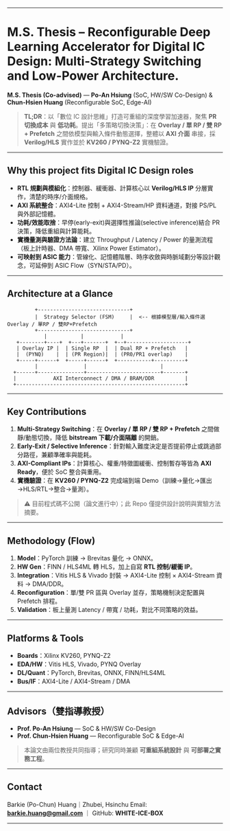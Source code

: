 
---

# M.S. Thesis – Reconfigurable Deep Learning Accelerator for Digital IC Design: Multi-Strategy Switching and Low-Power Architecture.

**M.S. Thesis (Co-advised)** — **Po-An Hsiung** (SoC, HW/SW Co-Design) & **Chun-Hsien Huang** (Reconfigurable SoC, Edge-AI)

> **TL;DR**：以「數位 IC 設計思維」打造可重組的深度學習加速器，聚焦 **PR 切換成本** 與 **低功耗**。提出「多策略切換決策」：在 **Overlay / 單 RP / 雙 RP + Prefetch** 之間依模型與輸入條件動態選擇，整體以 **AXI 介面** 串接，採 **Verilog/HLS** 實作並於 **KV260 / PYNQ-Z2** 實機驗證。

---

## Why this project fits Digital IC Design roles

* **RTL 規劃與模組化**：控制器、緩衝器、計算核心以 **Verilog/HLS IP** 分層實作，清楚的時序/介面規格。
* **AXI 系統整合**：AXI4-Lite 控制 + AXI4-Stream/HP 資料通道，對接 PS/PL 與外部記憶體。
* **功耗/效能取捨**：早停(early-exit)與選擇性推論(selective inference)結合 PR 決策，降低重組與計算能耗。
* **實機量測與驗證方法論**：建立 Throughput / Latency / Power 的量測流程（板上計時器、DMA 帶寬、Xilinx Power Estimator）。
* **可映射到 ASIC 能力**：管線化、記憶體階層、時序收斂與時脈域劃分等設計觀念，可延伸到 ASIC Flow（SYN/STA/PD）。

---

## Architecture at a Glance

```
         +------------------------------+
         |  Strategy Selector (FSM)     |  <-- 根據模型層/輸入條件選 Overlay / 單RP / 雙RP+Prefetch
         +------------------------------+
            |           |            |
   +--------+----+  +---+-------+  +--+--------------------+
   | Overlay IP |  | Single RP  |  | Dual RP + Prefetch   |
   |  (PYNQ)    |  | (PR Region)|  | (PR0/PR1 overlap)    |
   +-----+------+  +-----+------+  +-----------+----------+
         |               |                        |
  +------+---------------+------------------------+-------+
  |            AXI Interconnect / DMA / BRAM/DDR          |
  +-------------------------------------------------------+
```

---

## Key Contributions

1. **Multi-Strategy Switching**：在 **Overlay / 單 RP / 雙 RP + Prefetch** 之間做靜/動態切換，降低 **bitstream 下載/介面隔離** 的開銷。
2. **Early-Exit / Selective Inference**：針對輸入難度決定是否提前停止或跳過部分路徑，兼顧準確率與能耗。
3. **AXI-Compliant IPs**：計算核心、權重/特徵圖緩衝、控制暫存等皆為 **AXI Ready**，便於 SoC 整合與重用。
4. **實機驗證**：在 **KV260 / PYNQ-Z2** 完成端到端 Demo（訓練→量化→匯出→HLS/RTL→整合→量測）。

> ⚠️ 目前程式碼不公開（論文進行中）；此 Repo 僅提供設計說明與實驗方法摘要。

---

## Methodology (Flow)

1. **Model**：PyTorch 訓練 → Brevitas 量化 → ONNX。
2. **HW Gen**：FINN / HLS4ML 轉 HLS，加上自寫 **RTL 控制/緩衝 IP**。
3. **Integration**：Vitis HLS & Vivado 封裝 → AXI4-Lite 控制 × AXI4-Stream 資料 → DMA/DDR。
4. **Reconfiguration**：單/雙 PR 區與 Overlay 並存，策略機制決定配置與 Prefetch 排程。
5. **Validation**：板上量測 Latency / 帶寬 / 功耗，對比不同策略的效益。

---

## Platforms & Tools

* **Boards**：Xilinx KV260, PYNQ-Z2
* **EDA/HW**：Vitis HLS, Vivado, PYNQ Overlay
* **DL/Quant**：PyTorch, Brevitas, ONNX, FINN/HLS4ML
* **Bus/IF**：AXI4-Lite / AXI4-Stream / DMA

---

## Advisors（雙指導教授）

* **Prof. Po-An Hsiung** — SoC & HW/SW Co-Design
* **Prof. Chun-Hsien Huang** — Reconfigurable SoC & Edge-AI

> 本論文由兩位教授共同指導；研究同時兼顧 **可重組系統設計** 與 **可部署之實務工程**。

---

## Contact

Barkie (Po-Chun) Huang｜Zhubei, Hsinchu
Email: **[barkie.huang@gmail.com](mailto:barkie.huang@gmail.com)** ｜ GitHub: **WHITE-ICE-BOX**

---
